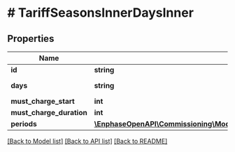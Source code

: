 # # TariffSeasonsInnerDaysInner

## Properties

Name | Type | Description | Notes
------------ | ------------- | ------------- | -------------
**id** | **string** | ToU days ID. e.g&#x3D;&#39;all_days&#39;. | [optional]
**days** | **string** | Comma separated days. e.g&#x3D;&#39;Sun,Mon,Tue,Wed,Thu,Fri,Sat&#39;. | [optional]
**must_charge_start** | **int** | Must charge start field. e.g&#x3D;0. | [optional]
**must_charge_duration** | **int** | Must charge duration field. e.g&#x3D;0. | [optional]
**periods** | [**\EnphaseOpenAPI\Commissioning\Model\TariffSeasonsInnerDaysInnerPeriodsInner[]**](TariffSeasonsInnerDaysInnerPeriodsInner.md) | Periods. | [optional]

[[Back to Model list]](../../README.md#models) [[Back to API list]](../../README.md#endpoints) [[Back to README]](../../README.md)
